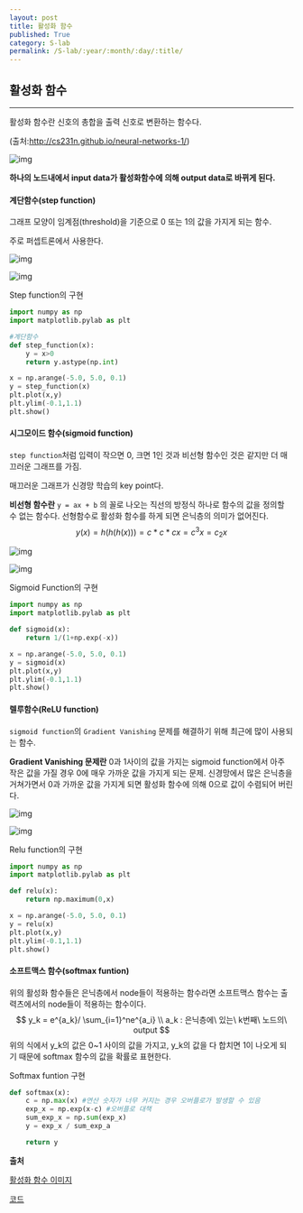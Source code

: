 ```yaml
---
layout: post
title: 활성화 함수
published: True
category: S-lab
permalink: /S-lab/:year/:month/:day/:title/
---
```


## 활성화 함수

------

활성화 함수란 신호의 총합을 출력 신호로 변환하는 함수다.

(출처:http://cs231n.github.io/neural-networks-1/)

![img](https://t1.daumcdn.net/cfile/tistory/99DAD33359F1FD8A34)

**하나의 노드내에서 input data가 활성화함수에 의해 output data로 바뀌게 된다.**

#### 계단함수(step function)

   그래프 모양이 임계점(threshold)을 기준으로 0 또는 1의 값을 가지게 되는 함수.

   주로 퍼셉트론에서 사용한다.

![img](https://t1.daumcdn.net/cfile/tistory/996C203359F5EE5101)

![img](https://t1.daumcdn.net/cfile/tistory/99B3CD3359F5F56B36)

Step function의 구현

```python
import numpy as np
import matplotlib.pylab as plt

#계단함수
def step_function(x):
    y = x>0
    return y.astype(np.int)

x = np.arange(-5.0, 5.0, 0.1)
y = step_function(x)
plt.plot(x,y)
plt.ylim(-0.1,1.1)
plt.show()
```



#### 시그모이드 함수(sigmoid function)

   `step function`처럼 입력이 작으면 0, 크면 1인 것과 비선형 함수인 것은 같지만 더 매끄러운 그래프를 가짐.

   매끄러운 그래프가 신경망 학습의 key point다.

   **비선형 함수란** `y = ax + b` 의 꼴로 나오는 직선의 방정식 하나로 함수의 값을 정의할 수 없는 함수다.  선형함수로 활성화 함수를 하게 되면 은닉층의 의미가 없어진다.
   $$
   y(x) = h(h(h(x))) = c * c * cx = c^3x = c_2x
   $$


![img](https://t1.daumcdn.net/cfile/tistory/9932623359F5F26007)

![img](https://t1.daumcdn.net/cfile/tistory/99F5B53359F5F57D02)

Sigmoid Function의 구현

```python
import numpy as np
import matplotlib.pylab as plt

def sigmoid(x):
    return 1/(1+np.exp(-x))

x = np.arange(-5.0, 5.0, 0.1)
y = sigmoid(x)
plt.plot(x,y)
plt.ylim(-0.1,1.1)
plt.show()
```

#### 렐루함수(ReLU function)

`sigmoid function`의 `Gradient Vanishing` 문제를 해결하기 위해 최근에 많이 사용되는 함수.

**Gradient Vanishing 문제란** 0과 1사이의 값을 가지는 sigmoid function에서 아주 작은 값을 가질 경우 0에 매우 가까운 값을 가지게 되는 문제. 신경망에서 많은 은닉층을 거쳐가면서 0과 가까운 값을 가지게 되면 활성화 함수에 의해 0으로 값이 수렴되어 버린다.

![img](https://t1.daumcdn.net/cfile/tistory/9938873359F5F43C09)

![img](https://t1.daumcdn.net/cfile/tistory/99F8D13359F5F58F32)

Relu function의 구현

```python
import numpy as np
import matplotlib.pylab as plt

def relu(x):
    return np.maximum(0,x)

x = np.arange(-5.0, 5.0, 0.1)
y = relu(x)
plt.plot(x,y)
plt.ylim(-0.1,1.1)
plt.show()
```



#### 소프트맥스 함수(softmax funtion)

   위의 활성화 함수들은 은닉층에서 node들이 적용하는 함수라면 소프트맥스 함수는 출력츠에서의 node들이 적용하는 함수이다.
   $$
   y_k = e^{a_k}/ \sum_{i=1}^ne^{a_i} \\
   a_k : 은닉층에\ 있는\ k번째\ 노드의\ output
   $$
   위의 식에서 y_k의 값은 0~1 사이의 값을 가지고, y_k의 값을 다 합치면 1이 나오게 되기 때문에 softmax 함수의 값을 확률로 표현한다.

Softmax funtion 구현

```python
def softmax(x):
    c = np.max(x) #연산 숫자가 너무 커지는 경우 오버플로가 발생할 수 있음
    exp_x = np.exp(x-c) #오버플로 대책
    sum_exp_x = np.sum(exp_x)
    y = exp_x / sum_exp_a

    return y
```



**출처**

[활성화 함수 이미지](https://zamezzz.tistory.com/215)

[코드](<https://m.blog.naver.com/PostView.nhn?blogId=htk1019&logNo=220965622077&proxyReferer=https%3A%2F%2Fwww.google.com%2F>)

